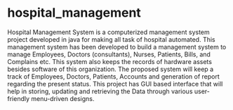 # hospital_management
Hospital Management System is a computerized management system project developed in java for making all task of hospital automated. This management system has been developed to build a management system to manage Employees, Doctors (consultants), Nurses, Patients, Bills, and Complains etc. This system also keeps the records of hardware assets besides software of this organization. The proposed system will keep a track of Employees, Doctors, Patients, Accounts and generation of report regarding the present status. This project has GUI based interface that will help in storing, updating and retrieving the Data through various user-friendly menu-driven designs.
